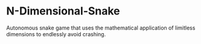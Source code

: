 # N-Dimensional-Snake
Autonomous snake game that uses the mathematical application of limitless dimensions to endlessly avoid crashing.
